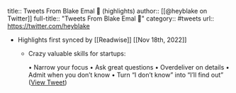 title:: Tweets From Blake Emal 👋 (highlights)
author:: [[@heyblake on Twitter]]
full-title:: "Tweets From Blake Emal 👋"
category:: #tweets
url:: https://twitter.com/heyblake

- Highlights first synced by [[Readwise]] [[Nov 18th, 2022]]
	- Crazy valuable skills for startups:
	  
	  • Narrow your focus
	  • Ask great questions
	  • Overdeliver on details
	  • Admit when you don’t know
	  • Turn “I don’t know” into “I’ll find out” ([View Tweet](https://twitter.com/heyblake/status/1397235382849261571))